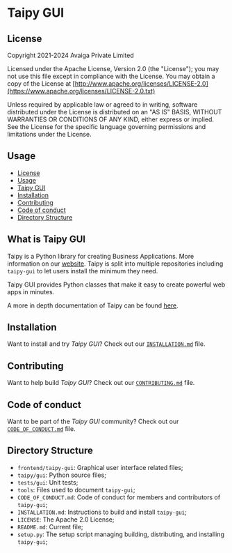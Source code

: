 # Taipy GUI

## License
Copyright 2021-2024 Avaiga Private Limited

Licensed under the Apache License, Version 2.0 (the "License"); you may not use this file except in compliance with
the License. You may obtain a copy of the License at
[http://www.apache.org/licenses/LICENSE-2.0](https://www.apache.org/licenses/LICENSE-2.0.txt)

Unless required by applicable law or agreed to in writing, software distributed under the License is distributed on
an "AS IS" BASIS, WITHOUT WARRANTIES OR CONDITIONS OF ANY KIND, either express or implied. See the License for the
specific language governing permissions and limitations under the License.

## Usage
- [License](#license)
- [Usage](#usage)
- [Taipy GUI](#what-is-taipy-gui)
- [Installation](#installation)
- [Contributing](#contributing)
- [Code of conduct](#code-of-conduct)
- [Directory Structure](#directory-structure)

## What is Taipy GUI

Taipy is a Python library for creating Business Applications. More information on our
[website](https://www.taipy.io). Taipy is split into multiple repositories including `taipy-gui` to let users
install the minimum they need.

Taipy GUI provides Python classes that make it easy to create powerful web apps in minutes.

A more in depth documentation of Taipy can be found [here](https://docs.taipy.io/).

## Installation

Want to install and try *Taipy GUI*? Check out our [`INSTALLATION.md`](INSTALLATION.md) file.

## Contributing

Want to help build *Taipy GUI*? Check out our [`CONTRIBUTING.md`](../../CONTRIBUTING.md) file.

## Code of conduct

Want to be part of the *Taipy GUI* community? Check out our [`CODE_OF_CONDUCT.md`](CODE_OF_CONDUCT.md) file.

## Directory Structure

- `frontend/taipy-gui`: Graphical user interface related files;
- `taipy/gui`: Python source files;
- `tests/gui`: Unit tests;
- `tools`: Files used to document `taipy-gui`;
- `CODE_OF_CONDUCT.md`: Code of conduct for members and contributors of `taipy-gui`;
- `INSTALLATION.md`: Instructions to build and install `taipy-gui`;
- `LICENSE`: The Apache 2.0 License;
- `README.md`: Current file;
- `setup.py`: The setup script managing building, distributing, and installing `taipy-gui`;
